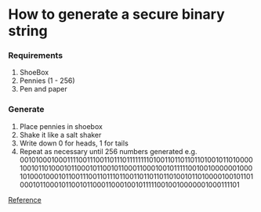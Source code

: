 # How to generate a secure binary string



### Requirements

1. ShoeBox
1. Pennies (1 - 256)
1. Pen and paper

### Generate

1. Place pennies in shoebox
1. Shake it like a salt shaker
1. Write down 0 for heads, 1 for tails
1. Repeat as necessary until 256 numbers generated
  e.g. 0010100010001111001110011011101111111101001101101101101001011010000100101101000101100010110010110001100010010111110010010000001000101000100010110011100110111011001101101101101001011010000100101101000101100010110010110001100010010111110010010000001000111101

[Reference](https://twitter.com/JWWeatherman_/status/1162411482149089280)
